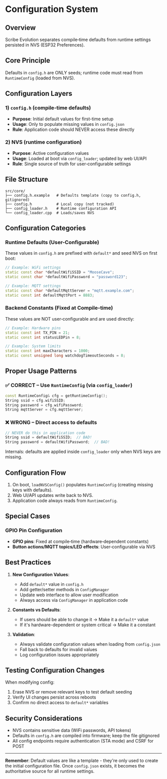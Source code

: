 # Configuration System

## Overview

Scribe Evolution separates compile‑time defaults from runtime settings persisted in NVS (ESP32 Preferences).

## Core Principle

Defaults in `config.h` are ONLY seeds; runtime code must read from `RuntimeConfig` (loaded from NVS).

## Configuration Layers

### 1) `config.h` (compile‑time defaults)

- **Purpose**: Initial default values for first-time setup
- **Usage**: Only to populate missing values in `config.json`
- **Rule**: Application code should NEVER access these directly

### 2) NVS (runtime configuration)

- **Purpose**: Active configuration values
- **Usage**: Loaded at boot via `config_loader`; updated by web UI/API
- **Rule**: Single source of truth for user‑configurable settings

## File Structure

```
src/core/
├── config.h.example   # Defaults template (copy to config.h, gitignored)
├── config.h           # Local copy (not tracked)
├── config_loader.h    # Runtime configuration API
└── config_loader.cpp  # Loads/saves NVS
```

## Configuration Categories

### Runtime Defaults (User-Configurable)

These values in `config.h` are prefixed with `default*` and seed NVS on first boot:

```cpp
// Example: WiFi settings
static const char *defaultWifiSSID = "MooseCave";
static const char *defaultWifiPassword = "password123";

// Example: MQTT settings
static const char *defaultMqttServer = "mqtt.example.com";
static const int defaultMqttPort = 8883;
```

### Backend Constants (Fixed at Compile-time)

These values are NOT user‑configurable and are used directly:

```cpp
// Example: Hardware pins
static const int TX_PIN = 21;
static const int statusLEDPin = 8;

// Example: System limits
static const int maxCharacters = 1000;
static const unsigned long watchdogTimeoutSeconds = 8;
```

## Proper Usage Patterns

### ✅ CORRECT – Use `RuntimeConfig` (via `config_loader`)

```cpp
const RuntimeConfig& cfg = getRuntimeConfig();
String ssid = cfg.wifiSSID;
String password = cfg.wifiPassword;
String mqttServer = cfg.mqttServer;
```

### ❌ WRONG – Direct access to defaults

```cpp
// NEVER do this in application code
String ssid = defaultWifiSSID;  // BAD!
String password = defaultWifiPassword;  // BAD!
```

Internals: defaults are applied inside `config_loader` only when NVS keys are missing.

## Configuration Flow

1. On boot, `loadNVSConfig()` populates `RuntimeConfig` (creating missing keys with defaults).
2. Web UI/API updates write back to NVS.
3. Application code always reads from `RuntimeConfig`.

## Special Cases

### GPIO Pin Configuration

- **GPIO pins**: Fixed at compile‑time (hardware‑dependent constants)
- **Button actions/MQTT topics/LED effects**: User‑configurable via NVS

## Best Practices

1. **New Configuration Values**:
   - Add `default*` value in `config.h`
   - Add getter/setter methods in `ConfigManager`
   - Update web interface to allow user modification
   - Always access via `ConfigManager` in application code

2. **Constants vs Defaults**:
   - If users should be able to change it → Make it a `default*` value
   - If it's hardware-dependent or system critical → Make it a constant

3. **Validation**:
   - Always validate configuration values when loading from `config.json`
   - Fall back to defaults for invalid values
   - Log configuration issues appropriately

## Testing Configuration Changes

When modifying config:

1. Erase NVS or remove relevant keys to test default seeding
2. Verify UI changes persist across reboots
3. Confirm no direct access to `default*` variables

## Security Considerations

- NVS contains sensitive data (WiFi passwords, API tokens)
- Defaults in `config.h` are compiled into firmware; keep the file gitignored
- All config endpoints require authentication (STA mode) and CSRF for POST

---

**Remember**: Default values are like a template - they're only used to create
the initial configuration file. Once `config.json` exists, it becomes the
authoritative source for all runtime settings.

